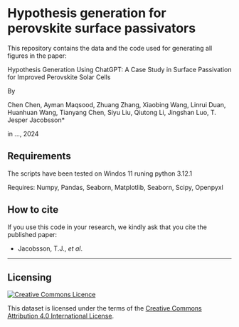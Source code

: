 # Hypothesis generation for perovskite surface passivators

This repository contains the data and the code used for generating all figures in the paper:

Hypothesis Generation Using ChatGPT:
A Case Study in Surface Passivation for Improved Perovskite Solar Cells


By

Chen Chen, Ayman Maqsood, Zhuang Zhang, Xiaobing Wang, Linrui Duan, Huanhuan Wang, Tianyang Chen, Siyu Liu, Qiutong Li, Jingshan Luo, T. Jesper Jacobsson*

in ..., 2024


## Requirements
The scripts have been tested on Windos 11 runing python 3.12.1

Requires: Numpy, Pandas, Seaborn, Matplotlib, Seaborn, Scipy, Openpyxl


## How to cite

If you use this code in your research, we kindly ask that you cite the published paper:

- Jacobsson, T.J., *et al*.
---

## Licensing

<a rel="license" href="http://creativecommons.org/licenses/by/4.0/"><img alt="Creative Commons
Licence" style="border-width:0" src="https://i.creativecommons.org/l/by/4.0/80x15.png" /></a><br />

This dataset is licensed under the terms of the [Creative Commons Attribution 4.0 International
License](http://creativecommons.org/licenses/by/4.0/).
